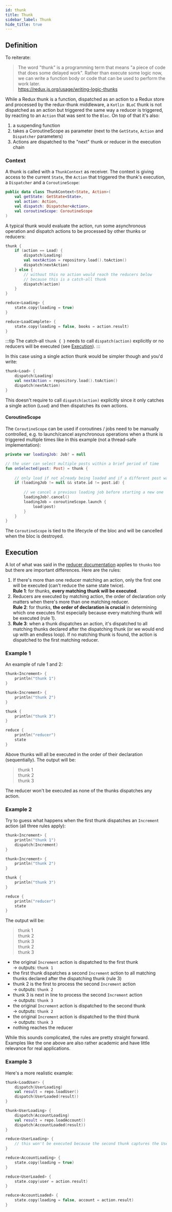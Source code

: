 ```yaml
---
id: thunk
title: Thunk
sidebar_label: Thunk
hide_title: true
---
```


## Definition

To reiterate:
>The word "thunk" is a programming term that means "a piece of code that does some delayed work". Rather than execute some logic now, we can write a function body or code that can be used to perform the work later.  
https://redux.js.org/usage/writing-logic-thunks

While a Redux thunk is a function, dispatched as an action to a Redux store and processed by the redux-thunk middleware, a `Kotlin BLoC` thunk is not dispatched as an action but triggered the same way a reducer is triggered, by reacting to an `Action` that was sent to the `Bloc`. On top of that it's also:
1. a suspending function
2. takes a CoroutineScope as parameter (next to the `GetState`, `Action` and `Dispatcher` parameters)
3. Actions are dispatched to the "next" thunk or reducer in the execution chain 

### Context

A thunk is called with a `ThunkContext` as receiver. The context is giving access to the current `State`, the `Action` that triggered the thunk's execution, a `Dispatcher` and a `CoroutineScope`:


```kotlin
public data class ThunkContext<State, Action>(
    val getState: GetState<State>,
    val action: Action,
    val dispatch: Dispatcher<Action>,
    val coroutineScope: CoroutineScope
)
```

A typical thunk would evaluate the action, run some asynchronous operation and dispatch actions to be processed by other thunks or reducers:

```kotlin
thunk {
    if (action == Load) {
        dispatch(Loading)
        val nextAction = repository.load().toAction()
        dispatch(nextAction)
    } else {
        // without this no action would reach the reducers below
        // because this is a catch-all thunk
        dispatch(action)
    }
}

reduce<Loading> { 
    state.copy(loading = true)
}

reduce<LoadComplete> { 
    state.copy(loading = false, books = action.result)
}
```

:::tip
The catch-all `thunk { }` needs to call `dispatch(action)` explicitly or no reducers will be executed (see [Execution](#execution)). 
:::

In this case using a single action thunk would be simpler though and you'd write:

```kotlin
thunk<Load> {
    dispatch(Loading)
    val nextAction = repository.load().toAction()
    dispatch(nextAction)
}
```

This doesn't require to call `dispatch(action)` explicitly since it only catches a single action (`Load`) and then dispatches its own actions.

#### CoroutineScope

The `CoroutineScope` can be used if coroutines / jobs need to be manually controlled, e.g. to launch/cancel asynchronous operations when a thunk is triggered multiple times like in this example (not a thread-safe implementation):

```kotlin
private var loadingJob: Job? = null

// the user can select multiple posts within a brief period of time
fun onSelected(post: Post) = thunk {
    
    // only load if not already being loaded and if a different post was selected
    if (loadingJob != null && state.id != post.id) {
        
        // we cancel a previous loading job before starting a new one
        loadingJob?.cancel()
        loadingJob = coroutineScope.launch {
            load(post)
        }
    }
}
```

The `CoroutineScope` is tied to the lifecycle of the bloc and will be cancelled when the bloc is destroyed.

## Execution

A lot of what was said in the [reducer documentation](reducer#execution) applies to `thunks` too but there are important differences. Here are the rules:
1. If there's more than one reducer matching an action, only the first one will be executed (can't reduce the same state twice).  
**Rule 1**: for thunks, **every matching thunk will be executed**.
2. Reducers are executed by matching action, the order of declaration only matters when there's more than one matching reducer.  
**Rule 2**: for thunks, **the order of declaration is crucial** in determining which one executes first especially because every matching thunk will be executed (rule 1).
3. **Rule 3**: when a thunk dispatches an action, it's dispatched to all matching thunks declared after the dispatching thunk (or we would end up with an endless loop). If no matching thunk is found, the action is dispatched to the first matching reducer.

### Example 1

An example of rule 1 and 2:

```kotlin
thunk<Increment> {
    println("thunk 1")
}

thunk<Increment> {
    println("thunk 2")
}

thunk {
    println("thunk 3")
}

reduce {
    println("reducer")
    state
}
```

Above thunks will all be executed in the order of their declaration (sequentially). The output will be:
>thunk 1  
thunk 2  
thunk 3

The reducer won't be executed as none of the thunks dispatches any action. 

### Example 2

Try to guess what happens when the first thunk dispatches an `Increment` action (all three rules apply):

```kotlin
thunk<Increment> {
    println("thunk 1")
    dispatch(Increment)
}

thunk<Increment> {
    println("thunk 2")
}

thunk {
    println("thunk 3")
}

reduce {
    println("reducer")
    state
}
```

The output will be:
>thunk 1  
thunk 2  
thunk 3  
thunk 2  
thunk 3

- the original `Increment` action is dispatched to the first thunk  
  -> outputs: `thunk 1`
- the first thunk dispatches a second `Increment` action to all matching thunks declared after the dispatching thunk (rule 3)
- thunk 2 is the first to process the second `Increment` action  
  -> outputs: `thunk 2`
- thunk 3 is next in line to process the second `Increment` action  
  -> outputs: `thunk 3`
- the original `Increment` action is dispatched to the second thunk  
  -> outputs: `thunk 2`
- the original `Increment` action is dispatched to the third thunk    
  -> outputs: `thunk 3`
- nothing reaches the reducer

While this sounds complicated, the rules are pretty straight forward. Examples like the one above are also rather academic and have little relevance for real applications. 
 
### Example 3

Here's a more realistic example:


```kotlin
thunk<LoadUser> {
    dispatch(UserLoading)
    val result = repo.loadUser()
    dispatch(UserLoaded(result))
}

thunk<UserLoading> {
    dispatch(AccountLoading)
    val result = repo.loadAccount()
    dispatch(AccountLoaded(result))
}

reduce<UserLoading> {
    // this won't be executed because the second thunk captures the UserLoading action
}

reduce<AccountLoading> {
    state.copy(loading = true)
}

reduce<UserLoaded> {
    state.copy(user = action.result)
}

reduce<AccountLoaded> {
    state.copy(loading = false, account = action.result)
}
```